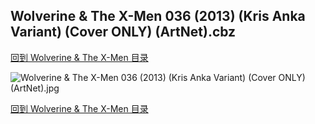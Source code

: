 ## Wolverine & The X-Men 036 (2013) (Kris Anka Variant) (Cover ONLY) (ArtNet).cbz


[回到 Wolverine & The X-Men 目录](https://github.com/alicewish/markdown/blob/master/series/Wolverine-X-Men.md)


![Wolverine & The X-Men 036 (2013) (Kris Anka Variant) (Cover ONLY) (ArtNet).jpg](https://wx1.sinaimg.cn/large/6a9fdecaly1fr0yoijvutj21401pgaxd.jpg)

[回到 Wolverine & The X-Men 目录](https://github.com/alicewish/markdown/blob/master/series/Wolverine-X-Men.md)

